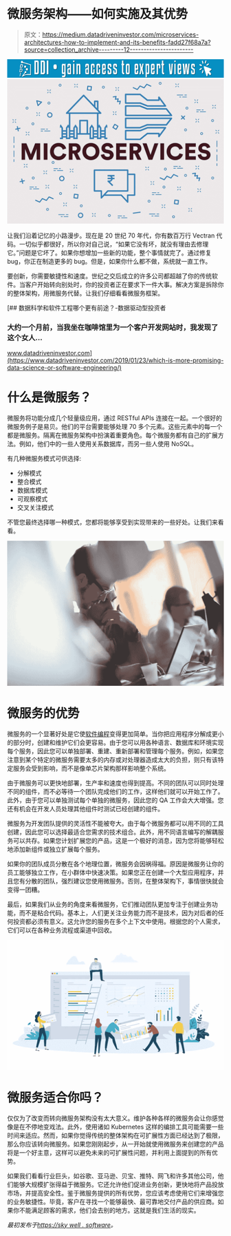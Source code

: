 # 微服务架构——如何实施及其优势

> 原文：<https://medium.datadriveninvestor.com/microservices-architectures-how-to-implement-and-its-benefits-fadd27f68a7a?source=collection_archive---------12----------------------->

[![](img/1256a54076717d24876bf0df48b1139e.png)](http://www.track.datadriveninvestor.com/1B9E)![](img/8abf4a8912b326aa7dad7b26c9ab864b.png)

让我们沿着记忆的小路漫步。现在是 20 世纪 70 年代，你有数百万行 Vectran 代码。一切似乎都很好，所以你对自己说，“如果它没有坏，就没有理由去修理它。”问题是它坏了。如果你想增加一些新的功能，整个事情就完了。通过修复 bug，你正在制造更多的 bug。但是，如果你什么都不做，系统就一直工作。

要创新，你需要敏捷性和速度。世纪之交后成立的许多公司都超越了你的传统软件。当客户开始转向别处时，你的投资者正在要求下一件大事。解决方案是拆除你的整体架构，用微服务代替。让我们仔细看看微服务框架。

[](https://www.datadriveninvestor.com/2019/01/23/which-is-more-promising-data-science-or-software-engineering/) [## 数据科学和软件工程哪个更有前途？-数据驱动型投资者

### 大约一个月前，当我坐在咖啡馆里为一个客户开发网站时，我发现了这个女人…

www.datadriveninvestor.com](https://www.datadriveninvestor.com/2019/01/23/which-is-more-promising-data-science-or-software-engineering/) 

# 什么是微服务？

微服务将功能分成几个轻量级应用，通过 RESTful APIs 连接在一起。一个很好的微服务例子是易贝。他们的平台需要能够处理 70 多个元素。这些元素中的每一个都是微服务。隔离在微服务架构中扮演着重要角色。每个微服务都有自己的扩展方法。例如，他们中的一些人使用关系数据库，而另一些人使用 NoSQL。

有几种微服务模式可供选择:

*   分解模式
*   整合模式
*   数据库模式
*   可观察模式
*   交叉关注模式

不管您最终选择哪一种模式，您都将能够享受到实现带来的一些好处。让我们来看看。

![](img/160c54f5a7d513b75cf3bd45e85874c5.png)

# 微服务的优势

微服务的一个显著好处是它使[软件编程](https://skywell.software/)变得更加简单。当你把应用程序分解成更小的部分时，创建和维护它们会更容易。由于您可以用各种语言、数据库和环境实现每个服务，因此您可以单独部署、重建、重新部署和管理每个服务。例如，如果您注意到某个特定的微服务需要太多的内存或对处理器造成太大的负担，则只有该特定服务会受到影响，而不是像单芯片架构那样影响整个系统。

由于微服务可以更快地部署，生产率和速度也得到提高。不同的团队可以同时处理不同的组件，而不必等待一个团队完成他们的工作，这样他们就可以开始工作了。此外，由于您可以单独测试每个单独的微服务，因此您的 QA 工作会大大增强。您还有机会在开发人员处理其他组件时测试已经创建的组件。

微服务为开发团队提供的灵活性不能被夸大。由于每个微服务都可以用不同的工具创建，因此您可以选择最适合您需求的技术组合。此外，用不同语言编写的解耦服务可以共存。如果您计划扩展您的产品，这是一个极好的消息，因为您将能够轻松地添加新组件或独立扩展每个服务。

如果你的团队成员分散在各个地理位置，微服务会因祸得福。原因是微服务让你的员工能够独立工作，在小群体中快速决策。如果您正在创建一个大型应用程序，并且您有分散的团队，强烈建议您使用微服务。否则，在整体架构下，事情很快就会变得一团糟。

最后，如果我们从业务的角度来看微服务，它们推动团队更加专注于创建业务功能，而不是粘合代码。基本上，人们更关注业务能力而不是技术，因为对后者的任何投资都必须有意义。这允许您的服务在多个上下文中使用。根据您的个人需求，它们可以在各种业务流程或渠道中回收。

![](img/684f6ea2da517007061dce303d1b4a6f.png)

# 微服务适合你吗？

仅仅为了改变而转向微服务架构没有太大意义。维护各种各样的微服务会让你感觉像是在不停地变戏法。此外，使用诸如 Kubernetes 这样的编排工具可能需要一些时间来适应。然而，如果你觉得传统的整体架构在可扩展性方面已经达到了极限，那么你应该转向微服务。如果您刚刚起步，从一开始就使用微服务来创建您的产品将是一个好主意，这样可以避免未来的可扩展性问题，并利用上面提到的所有优势。

如果我们看看行业巨头，如谷歌、亚马逊、贝宝、推特、网飞和许多其他公司，他们能够大规模扩张得益于微服务。它还允许他们促进业务创新，更快地将产品投放市场，并提高安全性。鉴于微服务提供的所有优势，您应该考虑使用它们来增强您的业务敏捷性。毕竟，客户在寻找一个能够最快、最可靠地交付产品的供应商。如果你不能满足顾客的需求，他们会去别的地方。这就是我们生活的现实。

*最初发布于*[*https://sky well . software*](https://skywell.software/blog/microservices-architectures-how-to-implement-and-its-benefits/)*。*
